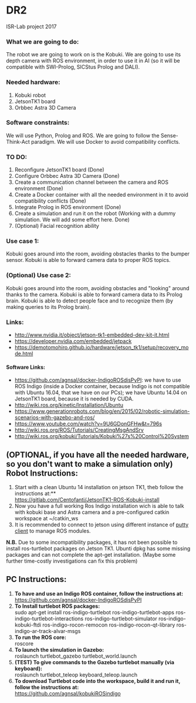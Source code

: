 # DR2
ISR-Lab project 2017

### What we are going to do:
The robot we are going to work on is the Kobuki.
We are going to use its depth camera with ROS environment, in order to use it in AI (so it will be compatible with SWI-Prolog, SICStus Prolog and DALI).

### Needed hardware:
1. Kobuki robot
2. JetsonTK1 board
3. Orbbec Astra 3D Camera

### Software constraints:
We will use Python, Prolog and ROS.
We are going to follow the Sense-Think-Act paradigm.
We will use Docker to avoid compatibility conflicts.

### TO DO:
1. Reconfigure JetsonTK1 board (Done)
2. Configure Orbbec Astra 3D Camera (Done)
3. Create a communication channel between the camera and ROS environment (Done)
4. Create a Docker container with all the needed environment in it to avoid compatibility conflicts (Done)
5. Integrate Prolog in ROS environment (Done)
6. Create a simulation and run it on the robot (Working with a dummy simulation. We will add some effort here. Done)
5. (Optional) Facial recognition ability

### Use case 1:
Kobuki goes around into the room, avoiding obstacles thanks to the bumper sensor.
Kobuki is able to forward camera data to proper ROS topics.

### (Optional) Use case 2:
Kobuki goes around into the room, avoiding obstacles and "looking" around thanks to the camera.
Kobuki is able to forward camera data to its Prolog brain.
Kobuki is able to detect people face and to recognize them (by making queries to its Prolog brain).

### Links:
-  http://www.nvidia.it/object/jetson-tk1-embedded-dev-kit-it.html
-  https://developer.nvidia.com/embedded/jetpack
-  https://demotomohiro.github.io/hardware/jetson_tk1/setup/recovery_mode.html
#### Software Links:
-  https://github.com/agnsal/docker-IndigoROSdisPyPl: we have to use ROS Indigo (inside a Docker container, because Indigo is not compatible with Ubuntu 16.04, that we have on our PCs); we have Ubuntu 14.04 on JetsonTK1 board, because it is needed by CUDA.
-  http://wiki.ros.org/kinetic/Installation/Ubuntu
-  https://www.generationrobots.com/blog/en/2015/02/robotic-simulation-scenarios-with-gazebo-and-ros/
-  https://www.youtube.com/watch?v=9U6GDonGFHw&t=796s
-  http://wiki.ros.org/ROS/Tutorials/CreatingMsgAndSrv
-  http://wiki.ros.org/kobuki/Tutorials/Kobuki%27s%20Control%20System

## (OPTIONAL, if you have all the needed hardware, so you don't want to make a simulation only) Robot Instructions:
1. Start with a clean Ubuntu 14 installation on jetson TK1, theb follow the instructions at:** \
  https://gitlab.com/Centofanti/JetsonTK1-ROS-Kobuki-install
2. Now you have a full working Ros Indigo installation wich is able to talk with kobuki base and Astra camera and a pre-configured catkin workspace at ~/catkin_ws
3. It is recommended to connect to jetson using different instance of [putty client](http://www.putty.org/) to manage ROS modules.

**N.B.** Due to some incompatibility packages, it has not been possible to install ros-turtlebot packages on Jetson TK1. Ubunti dpkg has some missing packages and can not complete the apt-get installation. (Maybe some further time-costly investigations can fix this problem)

## PC Instructions:
1. **To have and use an Indigo ROS container, follow the instructions at:** \
  https://github.com/agnsal/docker-IndigoROSdisPyPl
2. **To Install turtlebot ROS packages:** \
  sudo apt-get install ros-indigo-turtlebot ros-indigo-turtlebot-apps ros-indigo-turtlebot-interactions 
  ros-indigo-turtlebot-simulator ros-indigo-kobuki-ftdi ros-indigo-rocon-remocon ros-indigo-rocon-qt-library 
  ros-indigo-ar-track-alvar-msgs
3. **To run the ROS core:** \
  roscore
4. **To launch the simulation in Gazebo:** \
  roslaunch turtlebot_gazebo turtlebot_world.launch
5. **(TEST) To give commands to the Gazebo turtlebot manually (via keyboard):** \
  roslaunch turtlebot_teleop keyboard_teleop.launch
6. **To download Turtlebot code into the workspace, build it and run it, follow the instructions at:** \
  https://github.com/agnsal/kobukiROSindigo
  
